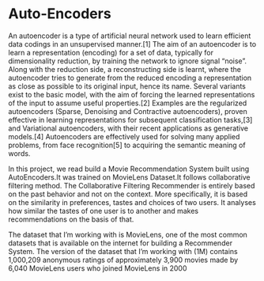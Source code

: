 # Auto-Encoders
An autoencoder is a type of artificial neural network used to learn efficient data codings in an unsupervised manner.[1] The aim of an autoencoder is to learn a representation (encoding) for a set of data, typically for dimensionality reduction, by training the network to ignore signal “noise”. Along with the reduction side, a reconstructing side is learnt, where the autoencoder tries to generate from the reduced encoding a representation as close as possible to its original input, hence its name. Several variants exist to the basic model, with the aim of forcing the learned representations of the input to assume useful properties.[2] Examples are the regularized autoencoders (Sparse, Denoising and Contractive autoencoders), proven effective in learning representations for subsequent classification tasks,[3] and Variational autoencoders, with their recent applications as generative models.[4] Autoencoders are effectively used for solving many applied problems, from face recognition[5] to acquiring the semantic meaning of words.

In this project, we read build a Movie Recommendation System built using AutoEncoders.It was trained on MovieLens Dataset.It follows collaborative filtering method. The Collaborative Filtering Recommender is entirely based on the past behavior and not on the context. More specifically, it is based on the similarity in preferences, tastes and choices of two users. It analyses how similar the tastes of one user is to another and makes recommendations on the basis of that.

The dataset that I’m working with is MovieLens, one of the most common datasets that is available on the internet for building a Recommender System. The version of the dataset that I’m working with (1M) contains 1,000,209 anonymous ratings of approximately 3,900 movies made by 6,040 MovieLens users who joined MovieLens in 2000

